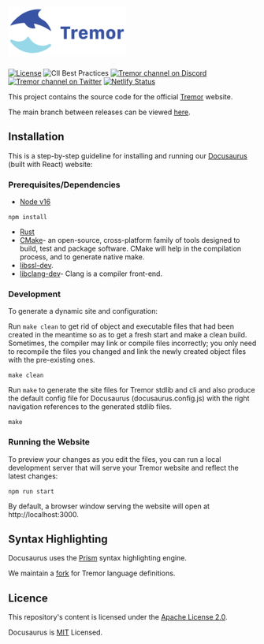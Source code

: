 # <a href='https://www.tremor.rs/'><img src='static/img/tremor-logo.svg' height='100' alt='Header Logo' aria-label='tremor.rs' /></a>

<a href= "#apache">![License](https://img.shields.io/github/license/tremor-rs/tremor-runtime)</a> 
![CII Best Practices](https://bestpractices.coreinfrastructure.org/projects/4356/badge)
[![Tremor channel on Discord](https://img.shields.io/badge/chat-on%20discord-%233653a7)](https://discord.com/invite/Wjqu5H9rhQ)
[![Tremor channel on Twitter](https://img.shields.io/badge/tremor--debs-twitter-%231da1f2)](https://twitter.com/TremorDEBS)
[![Netlify Status](https://api.netlify.com/api/v1/badges/f5c25f86-4c18-468e-be20-4408c02ca846/deploy-status)](https://app.netlify.com/sites/tremor-www/deploys)

This project contains the source code for the official [Tremor](https://www.tremor.rs) website.

The main branch between releases can be viewed [here](https://tremor-rs.github.io/tremor-www).

## Installation

This is a step-by-step guideline for installing and running our [Docusaurus](https://docusaurus.io/) (built with React) website:

### Prerequisites/Dependencies

* [Node v16](https://nodejs.org/en/download/package-manager/)

```
npm install
```

* [Rust](https://www.rust-lang.org/tools/install)
* [CMake](https://cmake.org/install/)- an open-source, cross-platform family of tools designed to build, test and package software. CMake will help in the compilation process, and to generate native make.
* [libssl-dev](https://pkgs.org/download/libssl-dev).
* [libclang-dev](https://pkgs.org/download/libclang-dev)- Clang is a compiler front-end.

### Development

To generate a dynamic site and configuration:

Run `make clean` to get rid of object and executable files that had been created in the meantime so as to get a fresh start and make a clean build. Sometimes, the compiler may link or compile files incorrectly; you only need to recompile the files you changed and link the newly created object files with the pre-existing ones. 

```
make clean
```

Run `make` to generate the site files for Tremor stdlib and cli and also produce the default config file for Docusaurus (docusaurus.config.js) with the right navigation references to the generated stdlib files.

```
make
```

### Running the Website

To preview your changes as you edit the files, you can run a local development server that will serve your Tremor website and reflect the latest changes:

```
npm run start
```

By default, a browser window serving the website will open at http://localhost:3000.

## Syntax Highlighting

Docusaurus uses the [Prism](https://github.com/PrismJS/prism) syntax highlighting engine.

We maintain a [fork](https://github.com/tremor-rs/prism) for Tremor language definitions.

## <a id= "apache"> Licence </a>

This repository's content is licensed under the [Apache License 2.0](https://github.com/tremor-rs/tremor-www/blob/main/LICENSE).

Docusaurus is [MIT](https://github.com/facebook/docusaurus/blob/main/LICENSE) Licensed.
